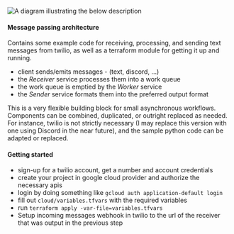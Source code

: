 ![A diagram illustrating the below description](https://github.com/cr0ax/gcp-message-passing/blob/main/static/diagram.png?raw=true)

#### Message passing architecture


Contains some example code for receiving, processing, and sending text messages from twilio, as well as a terraform module for getting it up and running.

* client sends/emits messages - (text, discord, ...)
* the _Receiver_ service processes them into a work queue
* the work queue is emptied by the _Worker_ service
* the _Sender_ service formats them into the preferred output format

This is a very flexible building block for small asynchronous workflows. Components can be combined, duplicated, or outright replaced as needed. For instance, twilio is not strictly necessary (I may replace this version with one using Discord in the near future), and the sample python code can be adapted or replaced.

#### Getting started

* sign-up for a twilio account, get a number and account credentials
* create your project in google cloud provider and authorize the necessary apis
* login by doing something like `gcloud auth application-default login`
* fill out `cloud/variables.tfvars` with the required variables
* run `terraform apply -var-file=variables.tfvars`
* Setup incoming messages webhook in twilio to the url of the receiver that was output in the previous step
